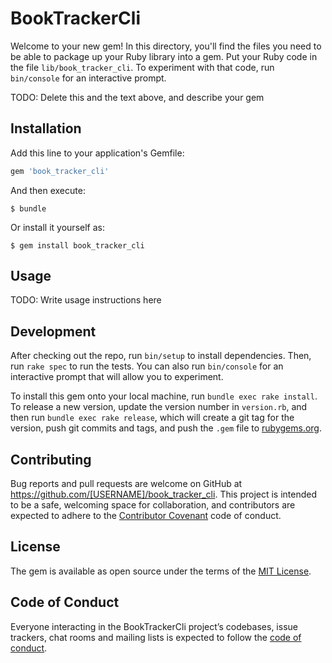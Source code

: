 # BookTrackerCli

Welcome to your new gem! In this directory, you'll find the files you need to be able to package up your Ruby library into a gem. Put your Ruby code in the file `lib/book_tracker_cli`. To experiment with that code, run `bin/console` for an interactive prompt.

TODO: Delete this and the text above, and describe your gem

## Installation

Add this line to your application's Gemfile:

```ruby
gem 'book_tracker_cli'
```

And then execute:

    $ bundle

Or install it yourself as:

    $ gem install book_tracker_cli

## Usage

TODO: Write usage instructions here

## Development

After checking out the repo, run `bin/setup` to install dependencies. Then, run `rake spec` to run the tests. You can also run `bin/console` for an interactive prompt that will allow you to experiment.

To install this gem onto your local machine, run `bundle exec rake install`. To release a new version, update the version number in `version.rb`, and then run `bundle exec rake release`, which will create a git tag for the version, push git commits and tags, and push the `.gem` file to [rubygems.org](https://rubygems.org).

## Contributing

Bug reports and pull requests are welcome on GitHub at https://github.com/[USERNAME]/book_tracker_cli. This project is intended to be a safe, welcoming space for collaboration, and contributors are expected to adhere to the [Contributor Covenant](http://contributor-covenant.org) code of conduct.

## License

The gem is available as open source under the terms of the [MIT License](https://opensource.org/licenses/MIT).

## Code of Conduct

Everyone interacting in the BookTrackerCli project’s codebases, issue trackers, chat rooms and mailing lists is expected to follow the [code of conduct](https://github.com/[USERNAME]/book_tracker_cli/blob/master/CODE_OF_CONDUCT.md).
